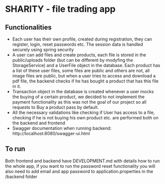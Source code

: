 # SHARITY - file trading app

## Functionalities

- Each user has their own profile, created during registration, they can register, login, reset passwords etc. The session data is handled securely using spring security
- A user can add files and create products, each file is stored in the public/uploads folder (but can be different by modyfing the StorageService) and a UserFile object in the database. Each product has a list of these user files, some files are public and others are not, all image files are public, but when a user tries to access and download a pdf file, the backend checks if he has bought a product that has this file in it.
- Transaction object in the database is created whenever a user mocks the buying of a certain product, we decided to not implement the payment functionality as this was not the goal of our project so all requests to Buy a product pass by default.
- All the necessary validations like checking if User has access to a file, checking if he is not buying his own product etc. are performed both on the backend and frontend
- Swagger documentation when running backend: http://localhost:8080/swagger-ui.html

## To run

Both frontend and backend have DEVELOPMENT.md with details how to run the whole app, if you want to run the password reset functionality you will also need to add email and app password to application.properties in the /backend folder

